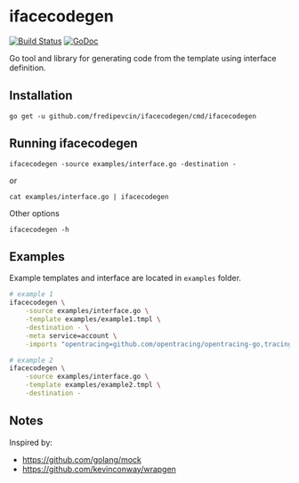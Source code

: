 # ifacecodegen

[![Build Status](https://travis-ci.org/fredipevcin/ifacecodegen.svg?branch=master)](https://travis-ci.org/fredipevcin/ifacecodegen)
[![GoDoc](https://godoc.org/github.com/fredipevcin/ifacecodegen?status.svg)](https://godoc.org/github.com/fredipevcin/ifacecodegen)

Go tool and library for generating code from the template using interface definition.

## Installation

	go get -u github.com/fredipevcin/ifacecodegen/cmd/ifacecodegen


## Running ifacecodegen

	ifacecodegen -source examples/interface.go -destination -

or

	cat examples/interface.go | ifacecodegen

Other options

    ifacecodegen -h

## Examples

Example templates and interface are located in `examples` folder.

```bash
# example 1
ifacecodegen \
	-source examples/interface.go \
	-template examples/example1.tmpl \
	-destination - \
	-meta service=account \
	-imports "opentracing=github.com/opentracing/opentracing-go,tracinglog=github.com/opentracing/opentracing-go/log"

# example 2
ifacecodegen \
	-source examples/interface.go \
	-template examples/example2.tmpl \
	-destination -
```


## Notes

Inspired by:

* https://github.com/golang/mock
* https://github.com/kevinconway/wrapgen
